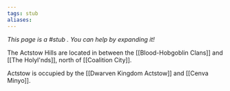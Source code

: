 ```yaml
---
tags: stub
aliases:
---
```

*This page is a #stub . You can help by expanding it!*

The Actstow Hills are located in between the [[Blood-Hobgoblin Clans]] and [[The Holyl'nds]], north of [[Coalition City]].

Actstow is occupied by the [[Dwarven Kingdom Actstow]] and [[Cenva Minyo]].